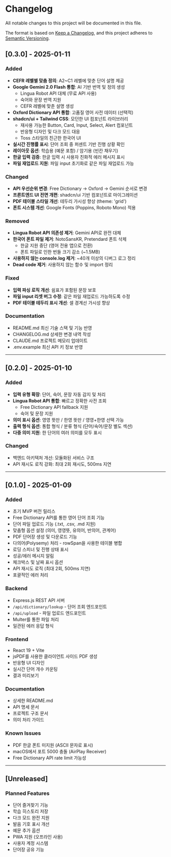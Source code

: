 # Changelog

All notable changes to this project will be documented in this file.

The format is based on [Keep a Changelog](https://keepachangelog.com/en/1.0.0/),
and this project adheres to [Semantic Versioning](https://semver.org/spec/v2.0.0.html).

## [0.3.0] - 2025-01-11

### Added
- **CEFR 레벨별 맞춤 정의**: A2~C1 레벨에 맞춘 단어 설명 제공
- **Google Gemini 2.0 Flash 통합**: AI 기반 번역 및 정의 생성
  - Lingua Robot API 대체 (무료 API 사용)
  - 숙어와 문장 번역 지원
  - CEFR 레벨에 맞춘 설명 생성
- **Oxford Dictionary API 통합**: 고품질 영어 사전 데이터 (선택적)
- **shadcn/ui + Tailwind CSS**: 모던한 UI 컴포넌트 라이브러리
  - 재사용 가능한 Button, Card, Input, Select, Alert 컴포넌트
  - 반응형 디자인 및 다크 모드 대응
  - Toss 스타일의 친근한 한국어 UI
- **실시간 진행률 표시**: 단어 조회 중 퍼센트 기반 진행 상황 확인
- **레이아웃 옵션**: 학습용 (예문 포함) / 암기용 (빈칸 채우기)
- **한글 입력 검증**: 한글 입력 시 사용자 친화적 에러 메시지 표시
- **파일 재업로드 지원**: 파일 input 초기화로 같은 파일 재업로드 가능

### Changed
- **API 우선순위 변경**: Free Dictionary → Oxford → Gemini 순서로 변경
- **프론트엔드 UI 전면 개편**: shadcn/ui 기반 컴포넌트로 마이그레이션
- **PDF 테이블 스타일 개선**: 테두리 가시성 향상 (theme: 'grid')
- **폰트 시스템 개선**: Google Fonts (Poppins, Roboto Mono) 적용

### Removed
- **Lingua Robot API 의존성 제거**: Gemini API로 완전 대체
- **한국어 폰트 파일 제거**: NotoSansKR, Pretendard 폰트 삭제
  - 한글 지원 중단 (영어 전용 앱으로 전환)
  - 폰트 파일로 인한 번들 크기 감소 (~1.5MB)
- **사용하지 않는 console.log 제거**: ~40개 이상의 디버그 로그 정리
- **Dead code 제거**: 사용하지 않는 함수 및 import 정리

### Fixed
- **입력 파싱 로직 개선**: 쉼표가 포함된 문장 보호
- **파일 input 리셋 버그 수정**: 같은 파일 재업로드 가능하도록 수정
- **PDF 테이블 테두리 표시 개선**: 셀 경계선 가시성 향상

### Documentation
- README.md 최신 기술 스택 및 기능 반영
- CHANGELOG.md 상세한 변경 내역 작성
- CLAUDE.md 프로젝트 메모리 업데이트
- .env.example 최신 API 키 정보 반영

---

## [0.2.0] - 2025-01-10

### Added
- **입력 유형 확장**: 단어, 숙어, 문장 자동 감지 및 처리
- **Lingua Robot API 통합**: 빠르고 정확한 사전 조회
  - Free Dictionary API fallback 지원
  - 숙어 및 문장 지원
- **의미 표시 옵션**: 영영 뜻만 / 한영 뜻만 / 영영+한영 선택 가능
- **출력 형식 옵션**: 통합 형식 / 분류 형식 (단어/숙어/문장 별도 섹션)
- **다중 의미 지원**: 한 단어의 여러 의미를 모두 표시

### Changed
- 백엔드 아키텍처 개선: 모듈화된 서비스 구조
- API 재시도 로직 강화: 최대 2회 재시도, 500ms 지연

---

## [0.1.0] - 2025-01-09

### Added
- 초기 MVP 버전 릴리스
- Free Dictionary API를 통한 영어 단어 조회 기능
- 단어 파일 업로드 기능 (.txt, .csv, .md 지원)
- 맞춤형 옵션 설정 (의미, 영영뜻, 유의어, 반의어, 관계어)
- PDF 단어장 생성 및 다운로드 기능
- 다의어(Polysemy) 처리 - rowSpan을 사용한 테이블 병합
- 로딩 스피너 및 진행 상태 표시
- 성공/에러 메시지 알림
- 체크박스 및 날짜 표시 옵션
- API 재시도 로직 (최대 2회, 500ms 지연)
- 포괄적인 에러 처리

### Backend
- Express.js REST API 서버
- `/api/dictionary/lookup` - 단어 조회 엔드포인트
- `/api/upload` - 파일 업로드 엔드포인트
- Multer를 통한 파일 처리
- 일관된 에러 응답 형식

### Frontend
- React 19 + Vite
- jsPDF를 사용한 클라이언트 사이드 PDF 생성
- 반응형 UI 디자인
- 실시간 단어 개수 카운팅
- 결과 미리보기

### Documentation
- 상세한 README.md
- API 명세 문서
- 프로젝트 구조 문서
- 의미 처리 가이드

### Known Issues
- PDF 한글 폰트 미지원 (ASCII 문자로 표시)
- macOS에서 포트 5000 충돌 (AirPlay Receiver)
- Free Dictionary API rate limit 가능성

---

## [Unreleased]

### Planned Features
- 단어 즐겨찾기 기능
- 학습 히스토리 저장
- 다크 모드 완전 지원
- 발음 기호 표시 개선
- 예문 추가 옵션
- PWA 지원 (오프라인 사용)
- 사용자 계정 시스템
- 단어장 공유 기능
